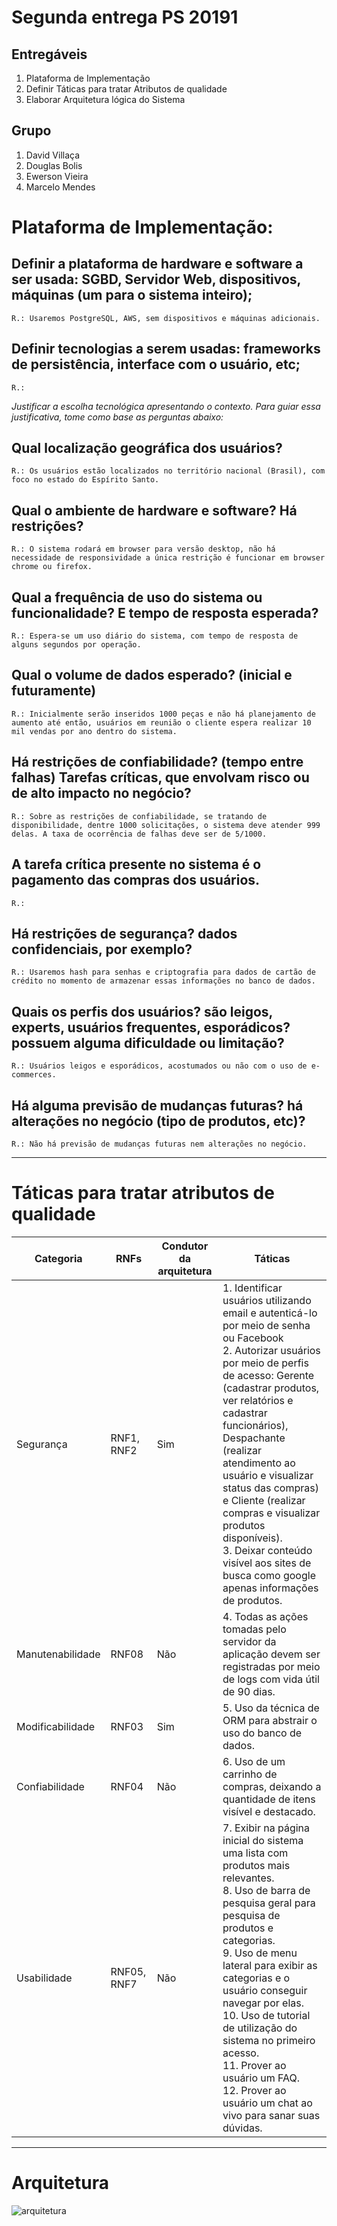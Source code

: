 # Segunda entrega  PS 20191

## Entregáveis
1. Plataforma de Implementação
2. Definir Táticas para tratar Atributos de qualidade
3. Elaborar Arquitetura lógica do Sistema

## Grupo
1. David Villaça
2. Douglas Bolis
3. Ewerson Vieira
4. Marcelo Mendes
   

# Plataforma de Implementação:
## Definir a plataforma de hardware e software a ser usada: SGBD, Servidor Web, dispositivos, máquinas (um para o sistema inteiro);

```R.: Usaremos PostgreSQL, AWS, sem dispositivos e máquinas adicionais.```

## Definir tecnologias a serem usadas: frameworks de persistência, interface com o usuário, etc;

```R.:```

*Justificar a escolha tecnológica apresentando o contexto. Para guiar essa justificativa, tome como base as perguntas abaixo:*


## Qual localização geográfica dos usuários?

```R.: Os usuários estão localizados no território nacional (Brasil), com foco no estado do Espírito Santo.```

## Qual o ambiente de hardware e software? Há restrições?

```R.: O sistema rodará em browser para versão desktop, não há necessidade de responsividade a única restrição é funcionar em browser chrome ou firefox.```

## Qual a frequência de uso do sistema ou funcionalidade? E tempo de resposta esperada?
```R.: Espera-se um uso diário do sistema, com tempo de resposta de alguns segundos por operação.```

## Qual o volume de dados esperado? (inicial e futuramente)

```R.: Inicialmente serão inseridos 1000 peças e não há planejamento de aumento até então, usuários em reunião o cliente espera realizar 10 mil vendas por ano dentro do sistema.```

## Há restrições de confiabilidade? (tempo entre falhas) Tarefas críticas, que envolvam risco ou de alto impacto no negócio?

```R.: Sobre as restrições de confiabilidade, se tratando de disponibilidade, dentre 1000 solicitações, o sistema deve atender 999 delas. A taxa de ocorrência de falhas deve ser de 5/1000.```

## A tarefa crítica presente no sistema é o pagamento das compras dos usuários.

```R.:```

## Há restrições de segurança? dados confidenciais, por exemplo?

```R.: Usaremos hash para senhas e criptografia para dados de cartão de crédito no momento de armazenar essas informações no banco de dados.```

## Quais os perfis dos usuários? são leigos, experts, usuários frequentes, esporádicos? possuem alguma dificuldade ou limitação?

```R.: Usuários leigos e esporádicos, acostumados ou não com o uso de e-commerces.```

## Há alguma previsão de mudanças futuras? há alterações no negócio (tipo de produtos, etc)?

```R.: Não há previsão de mudanças futuras nem alterações no negócio.```

<hr>

# Táticas para tratar atributos de qualidade

|Categoria|RNFs|Condutor da arquitetura|Táticas|
|---------|----|-----------------------|-------|
|Segurança|RNF1, RNF2|Sim|1. Identificar usuários utilizando email e autenticá-lo por meio de senha ou Facebook<br>2. Autorizar usuários por meio de perfis de acesso: Gerente (cadastrar produtos, ver relatórios e cadastrar funcionários), Despachante (realizar atendimento ao usuário e visualizar status das compras) e Cliente (realizar compras e visualizar produtos disponíveis).<br>3. Deixar conteúdo visível aos sites de busca como google apenas informações de produtos.|
|Manutenabilidade|RNF08|Não|4. Todas as ações tomadas pelo servidor da aplicação devem ser registradas por meio de logs com vida útil de 90 dias.|
|Modificabilidade|RNF03|Sim|5. Uso da técnica de ORM para abstrair o uso do banco de dados.|
|Confiabilidade|RNF04|Não| 6. Uso de um carrinho de compras, deixando a quantidade de itens visível e destacado.|
|Usabilidade|RNF05, RNF7|Não| 7. Exibir na página inicial do sistema uma lista com produtos mais relevantes.<br>8. Uso de barra de pesquisa geral para pesquisa de produtos e categorias.<br>9. Uso de menu lateral para exibir as categorias e o usuário conseguir navegar por elas.<br>10. Uso de tutorial de utilização do sistema no primeiro acesso.<br>11. Prover ao usuário um FAQ.<br>12. Prover ao usuário um chat ao vivo para sanar suas dúvidas.|
 
 <hr>

# Arquitetura
![arquitetura](../arquitetura/Arquitetura_sistema.png)